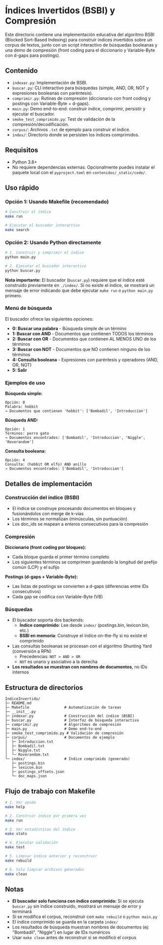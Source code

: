 # Índices Invertidos (BSBI) y Compresión

Este directorio contiene una implementación educativa del algoritmo BSBI (Blocked Sort-Based Indexing) para construir índices invertidos sobre un corpus de textos, junto con un script interactivo de búsquedas booleanas y una demo de compresión (front coding para el diccionario y Variable-Byte con d-gaps para postings).

## Contenido

- `indexar.py`: Implementación de BSBI.
- `buscar.py`: CLI interactivo para búsquedas (simple, AND, OR, NOT y expresiones booleanas con paréntesis).
- `comprimir.py`: Rutinas de compresión (diccionario con front coding y postings con Variable-Byte + d-gaps).
- `main.py`: Demo end-to-end: construir índice, comprimir, persistir y ejecutar el buscador.
- `smoke_test_comprimido.py`: Test de validación de la compresión/decodificación.
- `corpus/`: Archivos `.txt` de ejemplo para construir el índice.
- `index/`: Directorio donde se persisten los índices comprimidos.

## Requisitos

- Python 3.8+
- No requiere dependencias externas. Opcionalmente puedes instalar el paquete local con el `pyproject.toml` en `contenidos/_static/code/`.

## Uso rápido

### Opción 1: Usando Makefile (recomendado)

```bash
# Construir el índice
make run

# Ejecutar el buscador interactivo
make search
```

### Opción 2: Usando Python directamente

```bash
# 1. Construir y comprimir el índice
python main.py

# 2. Ejecutar el buscador interactivo
python buscar.py
```

**Nota importante:** El buscador (`buscar.py`) requiere que el índice esté construido previamente en `./index/`. Si no existe el índice, se mostrará un mensaje de error indicando que debe ejecutar `make run` o `python main.py` primero.

### Menú de búsqueda

El buscador ofrece las siguientes opciones:

- **0: Buscar una palabra** - Búsqueda simple de un término
- **1: Buscar con AND** - Documentos que contienen TODOS los términos
- **2: Buscar con OR** - Documentos que contienen AL MENOS UNO de los términos
- **3: Buscar con NOT** - Documentos que NO contienen ninguno de los términos
- **4: Consulta booleana** - Expresiones con paréntesis y operadores (AND, OR, NOT)
- **5: Salir**

### Ejemplos de uso

**Búsqueda simple:**

```text
Opción: 0
Palabra: hobbit
→ Documentos que contienen 'hobbit': ['Bombadil', 'Introduccion']
```

**Búsqueda AND:**

```text
Opción: 1
Términos: perro gato
→ Documentos encontrados: ['Bombadil', 'Introduccion', 'Niggle', 'Roverandom']
```

**Consulta booleana:**

```text
Opción: 4
Consulta: (hobbit OR elfo) AND anillo
→ Documentos encontrados: ['Bombadil', 'Introduccion']
```

## Detalles de implementación

### Construcción del índice (BSBI)

- El índice se construye procesando documentos en bloques y fusionándolos con merge de k-vías
- Los términos se normalizan (minúsculas, sin puntuación)
- Los doc_ids se mapean a enteros consecutivos para la compresión

### Compresión

**Diccionario (front coding por bloques):**

- Cada bloque guarda el primer término completo
- Los siguientes términos se comprimen guardando la longitud del prefijo común (LCP) y el sufijo

**Postings (d-gaps + Variable-Byte):**

- Las listas de postings se convierten a d-gaps (diferencias entre IDs consecutivos)
- Cada gap se codifica con Variable-Byte (VB)

### Búsquedas

- El buscador soporta dos backends:
  - **Índice comprimido**: Lee desde `index/` (postings.bin, lexicon.bin, etc.)
  - **BSBI en memoria**: Construye el índice on-the-fly si no existe el comprimido
- Las consultas booleanas se procesan con el algoritmo Shunting Yard (conversión a RPN)
  - Precedencias: `NOT > AND > OR`
  - `NOT` es unario y asociativo a la derecha
- **Los resultados se muestran con nombres de documentos**, no IDs internos

## Estructura de directorios

```text
IndiceInvertido/
├─ README.md
├─ Makefile                # Automatización de tareas
├─ __init__.py
├─ indexar.py              # Construcción del índice (BSBI)
├─ buscar.py               # Interfaz de búsqueda interactiva
├─ comprimir.py            # Algoritmos de compresión
├─ main.py                 # Demo end-to-end
├─ smoke_test_comprimido.py # Validación de compresión
├─ corpus/                 # Documentos de ejemplo
│  ├─ Introduccion.txt
│  ├─ Bombadil.txt
│  ├─ Niggle.txt
│  └─ Roverandom.txt
└─ index/                  # Índice comprimido (generado)
   ├─ postings.bin
   ├─ lexicon.bin
   ├─ postings_offsets.json
   └─ doc_maps.json
```

## Flujo de trabajo con Makefile

```bash
# 1. Ver ayuda
make help

# 2. Construir índice por primera vez
make run

# 3. Ver estadísticas del índice
make stats

# 4. Ejecutar validación
make test

# 5. Limpiar índice anterior y reconstruir
make rebuild

# 6. Solo limpiar archivos generados
make clean
```

## Notas

- **El buscador solo funciona con índice comprimido:** Si se ejecuta `buscar.py` sin índice construido, mostrará un mensaje de error y terminará
- Si se modifica el corpus, reconstruir con `make rebuild` o `python main.py`
- El índice comprimido se guarda en la carpeta `index/`
- Los resultados de búsqueda muestran nombres de documentos (ej: "Bombadil", "Niggle") en lugar de IDs numéricos
- Usar `make clean` antes de reconstruir si se modificó el corpus
